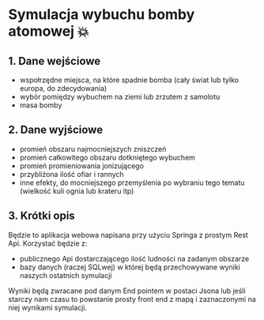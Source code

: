 # Symulacja wybuchu bomby atomowej 💥
## 1. Dane wejściowe
* wspołrzędne miejsca, na które spadnie bomba (cały świat lub tylko europa, do zdecydowania)
* wybór pomiędzy wybuchem na ziemi lub zrzutem z samolotu
* masa bomby

## 2. Dane wyjściowe
* promień obszaru najmocniejszych zniszczeń
* promień całkowitego obszaru dotkniętego wybuchem
* promień promieniowania jonizującego
* przybliżona ilość ofiar i rannych
* inne efekty, do mocniejszego przemyślenia po wybraniu tego tematu (wielkość kuli ognia lub krateru itp)

## 3. Krótki opis
Będzie to aplikacja webowa napisana przy użyciu Springa z prostym Rest Api.
Korzystać będzie z:
* publicznego Api dostarczającego ilość ludności na zadanym obszarze
* bazy danych (raczej SQLwej) w której będą przechowywane wyniki naszych ostatnich symulacji

Wyniki będą zwracane pod danym End pointem w postaci Jsona lub jeśli starczy nam czasu to powstanie prosty front end z mapą i zaznaczonymi na niej wynikami symulacji.
